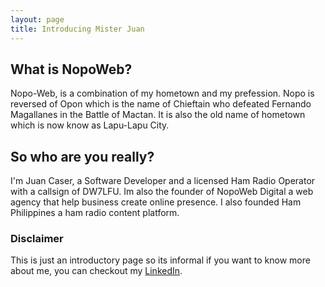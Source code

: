 ```yaml
---
layout: page
title: Introducing Mister Juan
---
```


## What is NopoWeb?

Nopo-Web, is a combination of my hometown and my prefession. Nopo is reversed of Opon which is the name of Chieftain who defeated Fernando Magallanes in the Battle of Mactan. It is also the old name of hometown which is now know as Lapu-Lapu City.

## So who are you really?

I'm Juan Caser, a Software Developer and a licensed Ham Radio Operator with a callsign of DW7LFU. Im also the founder of NopoWeb Digital a web agency that help business create online presence. I also founded Ham Philippines a ham radio content platform.

### Disclaimer

This is just an introductory page so its informal if you want to know more about me, you can checkout my <a href="https://in.linkedin.com/in/juancaser" target="_blank">LinkedIn</a>.

